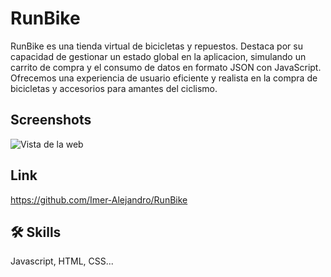 
# RunBike

RunBike es una tienda virtual de bicicletas y repuestos. Destaca por su capacidad de gestionar un estado global en la aplicacion, simulando un carrito de compra y el consumo de datos en formato JSON con JavaScript. Ofrecemos una experiencia de usuario eficiente y realista en la compra de bicicletas y accesorios para amantes del ciclismo.




## Screenshots

![Vista de la web](https://res.cloudinary.com/cede-o/image/upload/v1695340486/imagenes%20de%20repositorios/WhatsApp_Image_2023-09-21_at_4.49.47_PM_uzegii.jpg)




## Link

https://github.com/Imer-Alejandro/RunBike



## 🛠 Skills
Javascript, HTML, CSS...

